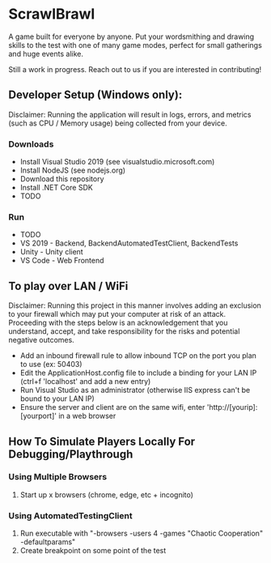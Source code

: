 # ScrawlBrawl
A game built for everyone by anyone. Put your wordsmithing and drawing skills to the test with one of many game modes, perfect for small gatherings and huge events alike.

Still a work in progress. Reach out to us if you are interested in contributing!

## Developer Setup (Windows only):
Disclaimer: Running the application will result in logs, errors, and metrics (such as CPU / Memory usage) being collected from your device.
### Downloads
  - Install Visual Studio 2019 (see visualstudio.microsoft.com)
  - Install NodeJS (see nodejs.org)
  - Download this repository
  - Install .NET Core SDK
  - TODO
### Run
  - TODO
  - VS 2019 - Backend, BackendAutomatedTestClient, BackendTests
  - Unity - Unity client
  - VS Code - Web Frontend

## To play over LAN / WiFi
Disclaimer: Running this project in this manner involves adding an exclusion to your firewall which may put your computer at risk of an attack. Proceeding with the steps below is an acknowledgement that you understand, accept, and take responsibility for the risks and potential negative outcomes.
  - Add an inbound firewall rule to allow inbound TCP on the port you plan to use (ex: 50403)
  - Edit the ApplicationHost.config file to include a binding for your LAN IP (ctrl+f 'localhost' and add a new entry)
  - Run Visual Studio as an administrator (otherwise IIS express can't be bound to your LAN IP)
  - Ensure the server and client are on the same wifi, enter 'http://[yourip]:[yourport]' in a web browser
  
  
## How To Simulate Players Locally For Debugging/Playthrough
### Using Multiple Browsers
  1. Start up x browsers (chrome, edge, etc + incognito)
### Using AutomatedTestingClient
  1. Run executable with "-browsers -users 4 -games "Chaotic Cooperation" -defaultparams"
  2. Create breakpoint on some point of the test
